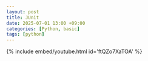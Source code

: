 ```yaml
---
layout: post
title: JUnit
date: 2025-07-01 13:00 +09:00
categories: [Python, basic]
tags: [python]
---
```


{% include embed/youtube.html id='ftQZo7XaTOA' %}
